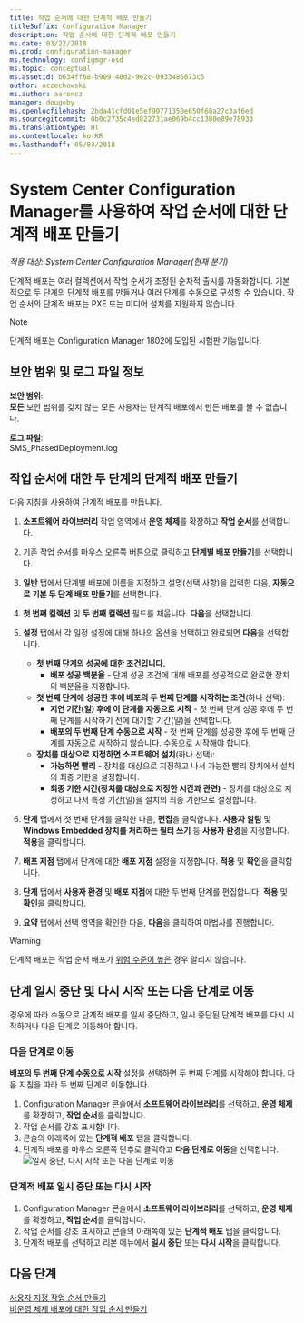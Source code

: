 ```yaml
---
title: 작업 순서에 대한 단계적 배포 만들기
titleSuffix: Configuration Manager
description: 작업 순서에 대한 단계적 배포 만들기
ms.date: 03/22/2018
ms.prod: configuration-manager
ms.technology: configmgr-osd
ms.topic: conceptual
ms.assetid: b634ff68-b909-48d2-9e2c-0933486673c5
author: aczechowski
ms.author: aaroncz
manager: dougeby
ms.openlocfilehash: 2bda41cfd01e5ef90771350e650f68a27c3af6ed
ms.sourcegitcommit: 0b0c2735c4ed822731ae069b4cc1380e89e78933
ms.translationtype: HT
ms.contentlocale: ko-KR
ms.lasthandoff: 05/03/2018
---
```

# <a name="create-phased-deployments-for-a-task-sequence-with-system-center-configuration-manager"></a>System Center Configuration Manager를 사용하여 작업 순서에 대한 단계적 배포 만들기

*적용 대상: System Center Configuration Manager(현재 분기)*

단계적 배포는 여러 컬렉션에서 작업 순서가 조정된 순차적 출시를 자동화합니다. 기본적으로 두 단계의 단계적 배포를 만들거나 여러 단계를 수동으로 구성할 수 있습니다. 작업 순서의 단계적 배포는 PXE 또는 미디어 설치를 지원하지 않습니다. 

>[!NOTE]
> 단계적 배포는 Configuration Manager 1802에 도입된 시험판 기능입니다. <!--1356837-->

## <a name="security-scope-and-log-file-information"></a>보안 범위 및 로그 파일 정보

**보안 범위**:</br>
**모든** 보안 범위를 갖지 않는 모든 사용자는 단계적 배포에서 만든 배포를 볼 수 없습니다.

**로그 파일**: </br>
SMS_PhasedDeployment.log

## <a name="create-a-default-two-phased-deployment-for-a-task-sequence"></a>작업 순서에 대한 두 단계의 단계적 배포 만들기

다음 지침을 사용하여 단계적 배포를 만듭니다. 

1. **소프트웨어 라이브러리** 작업 영역에서 **운영 체제**를 확장하고 **작업 순서**를 선택합니다.

2. 기존 작업 순서를 마우스 오른쪽 버튼으로 클릭하고 **단계별 배포 만들기**를 선택합니다. 

3. **일반** 탭에서 단계별 배포에 이름을 지정하고 설명(선택 사항)을 입력한 다음, **자동으로 기본 두 단계 배포 만들기**를 선택합니다. 

4. **첫 번째 컬렉션** 및 **두 번째 컬렉션** 필드를 채웁니다. **다음**을 선택합니다.

5. **설정** 탭에서 각 일정 설정에 대해 하나의 옵션을 선택하고 완료되면 **다음**을 선택합니다. 
    - **첫 번째 단계의 성공에 대한 조건입니다.** 
        - **배포 성공 백분율** - 단계 성공 조건에 대해 배포를 성공적으로 완료한 장치의 백분율을 지정합니다. 
    - **첫 번째 단계에 성공한 후에 배포의 두 번째 단계를 시작하는 조건**(하나 선택):
        - **지연 기간(일) 후에 이 단계를 자동으로 시작** - 첫 번째 단계 성공 후에 두 번째 단계를 시작하기 전에 대기할 기간(일)을 선택합니다. 
        - **배포의 두 번째 단계 수동으로 시작** - 첫 번째 단계를 성공한 후에 두 번째 단계를 자동으로 시작하지 않습니다. 수동으로 시작해야 합니다. 
    - **장치를 대상으로 지정하면 소프트웨어 설치**(하나 선택):
        - **가능하면 빨리** - 장치를 대상으로 지정하고 나서 가능한 빨리 장치에서 설치의 최종 기한을 설정합니다.
        - **최종 기한 시간(장치를 대상으로 지정한 시간과 관련)** - 장치를 대상으로 지정하고 나서 특정 기간(일)을 설치의 최종 기한으로 설정합니다. 

6. **단계** 탭에서 첫 번째 단계를 클릭한 다음, **편집**을 클릭합니다.  **사용자 알림** 및 **Windows Embedded 장치를 처리하는 필터 쓰기** 등 **사용자 환경**을 지정합니다. **적용**을 클릭합니다.

7. **배포 지점** 탭에서 단계에 대한 **배포 지점** 설정을 지정합니다. **적용** 및 **확인**을 클릭합니다.        

8. **단계** 탭에서 **사용자 환경** 및 **배포 지점**에 대한 두 번째 단계를 편집합니다. **적용** 및 **확인**을 클릭합니다.

9. **요약** 탭에서 선택 영역을 확인한 다음, **다음**을 클릭하여 마법사를 진행합니다.

>[!WARNING]
>단계적 배포는 작업 순서 배포가 [위험 수준이 높은](/sccm/protect/understand/settings-to-manage-high-risk-deployments.md) 경우 알리지 않습니다. 


## <a name="suspend-and-resume-phases-or-move-to-the-next-phase"></a>단계 일시 중단 및 다시 시작 또는 다음 단계로 이동
경우에 따라 수동으로 단계적 배포를 일시 중단하고, 일시 중단된 단계적 배포를 다시 시작하거나 다음 단계로 이동해야 합니다. 

### <a name="move-to-the-next-phase"></a>다음 단계로 이동
**배포의 두 번째 단계 수동으로 시작** 설정을 선택하면 두 번째 단계를 시작해야 합니다. 다음 지침을 따라 두 번째 단계로 이동합니다. 

1. Configuration Manager 콘솔에서 **소프트웨어 라이브러리**를 선택하고, **운영 체제**를 확장하고, **작업 순서**를 클릭합니다.
2. 작업 순서를 강조 표시합니다.
3. 콘솔의 아래쪽에 있는 **단계적 배포** 탭을 클릭합니다. 
4. 단계적 배포를 마우스 오른쪽 단추로 클릭하고 **다음 단계로 이동**을 선택합니다.
![일시 중단, 다시 시작 또는 다음 단계로 이동](media/Suspend-phased-deployment.PNG)

### <a name="suspend-or-resume-a-phased-deployment"></a>단계적 배포 일시 중단 또는 다시 시작
1. Configuration Manager 콘솔에서 **소프트웨어 라이브러리**를 선택하고, **운영 체제**를 확장하고, **작업 순서**를 클릭합니다.
2. 작업 순서를 강조 표시하고 콘솔의 아래쪽에 있는 **단계적 배포** 탭을 클릭합니다. 
3. 단계적 배포를 선택하고 리본 메뉴에서 **일시 중단** 또는 **다시 시작**을 클릭합니다.

## <a name="next-steps"></a>다음 단계
[사용자 지정 작업 순서 만들기](create-a-custom-task-sequence.md) </br>
[비운영 체제 배포에 대한 작업 순서 만들기](create-a-task-sequence-for-non-operating-system-deployments.md) 








